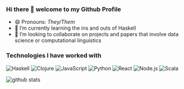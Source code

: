 ### Hi there 👋 welcome to my Github Profile

<!--
**crmsnbleyd/crmsnbleyd** is a ✨ _special_ ✨ repository because its `README.md` (this file) appears on your GitHub profile.

Here are some ideas to get you started:

- 🔭 I’m currently working on ...
- 🌱 I’m currently learning ...
- 👯 I’m looking to collaborate on ...
- 🤔 I’m looking for help with ...
- 💬 Ask me about ...
- 📫 How to reach me: ...
- 😄 Pronouns: ...
- ⚡ Fun fact: ...
-->
- 😄 Pronouns: *They/Them*
- 🌱 I’m currently learning the ins and outs of Haskell
- 👯 I’m looking to collaborate on projects and papers that involve data science or computational linguistics
### Technologies I have worked with
<img alt="Haskell" src="https://img.shields.io/badge/Haskell-5D4F85?logo=haskell&logoColor=white&style=flat" />
<img alt="Clojure" src="https://img.shields.io/badge/Clojure-5881D8?logo=clojure&logoColor=green&style=flat"/>
<img alt="JavaScript" src="https://img.shields.io/badge/JavaScript-F7DF1E?logo=javascript&logoColor=black&style=flat" />
<img alt="Python" src="https://img.shields.io/badge/Python-%233776AB?logo=python&logoColor=white&style=flat" />
<img alt="React" src="https://img.shields.io/badge/React-61DAFB?logo=react&logoColor=black&style=flat" />
<img alt="Node.js" src="https://img.shields.io/badge/Node.js-339933?logo=node.js&logoColor=white&style=flat" />
<img alt="Scala" src="https://img.shields.io/badge/Scala-%23DC322F?logo=scala&logoColor=white&style=flat" />  
  
![github stats](https://github-readme-stats.vercel.app/api?username=Crmsnbleyd)
